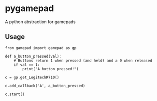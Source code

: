 # pygamepad
A python abstraction for gamepads

## Usage
```python3
from gamepad import gamepad as gp

def a_button_pressed(val):
    # Buttons return 1 when pressed (and held) and a 0 when released
    if val == 1:
        print("A button pressed!")

c = gp.get_LogitechR710()

c.add_callback('A', a_button_pressed)

c.start()
```
